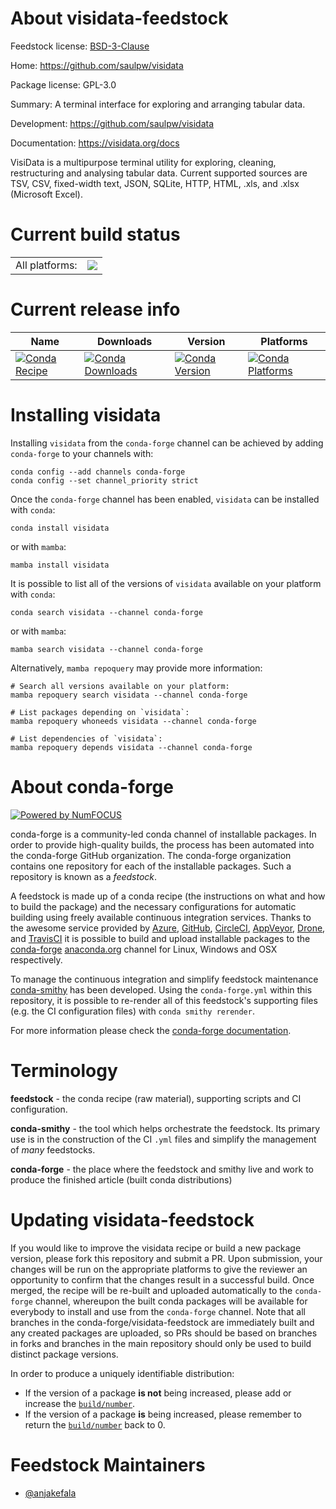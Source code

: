 About visidata-feedstock
========================

Feedstock license: [BSD-3-Clause](https://github.com/conda-forge/visidata-feedstock/blob/main/LICENSE.txt)

Home: https://github.com/saulpw/visidata

Package license: GPL-3.0

Summary: A terminal interface for exploring and arranging tabular data.

Development: https://github.com/saulpw/visidata

Documentation: https://visidata.org/docs

VisiData is a multipurpose terminal utility for exploring, cleaning,
restructuring and analysing tabular data. Current supported sources are
TSV, CSV, fixed-width text, JSON, SQLite, HTTP, HTML, .xls, and .xlsx
(Microsoft Excel).


Current build status
====================


<table><tr><td>All platforms:</td>
    <td>
      <a href="https://dev.azure.com/conda-forge/feedstock-builds/_build/latest?definitionId=3650&branchName=main">
        <img src="https://dev.azure.com/conda-forge/feedstock-builds/_apis/build/status/visidata-feedstock?branchName=main">
      </a>
    </td>
  </tr>
</table>

Current release info
====================

| Name | Downloads | Version | Platforms |
| --- | --- | --- | --- |
| [![Conda Recipe](https://img.shields.io/badge/recipe-visidata-green.svg)](https://anaconda.org/conda-forge/visidata) | [![Conda Downloads](https://img.shields.io/conda/dn/conda-forge/visidata.svg)](https://anaconda.org/conda-forge/visidata) | [![Conda Version](https://img.shields.io/conda/vn/conda-forge/visidata.svg)](https://anaconda.org/conda-forge/visidata) | [![Conda Platforms](https://img.shields.io/conda/pn/conda-forge/visidata.svg)](https://anaconda.org/conda-forge/visidata) |

Installing visidata
===================

Installing `visidata` from the `conda-forge` channel can be achieved by adding `conda-forge` to your channels with:

```
conda config --add channels conda-forge
conda config --set channel_priority strict
```

Once the `conda-forge` channel has been enabled, `visidata` can be installed with `conda`:

```
conda install visidata
```

or with `mamba`:

```
mamba install visidata
```

It is possible to list all of the versions of `visidata` available on your platform with `conda`:

```
conda search visidata --channel conda-forge
```

or with `mamba`:

```
mamba search visidata --channel conda-forge
```

Alternatively, `mamba repoquery` may provide more information:

```
# Search all versions available on your platform:
mamba repoquery search visidata --channel conda-forge

# List packages depending on `visidata`:
mamba repoquery whoneeds visidata --channel conda-forge

# List dependencies of `visidata`:
mamba repoquery depends visidata --channel conda-forge
```


About conda-forge
=================

[![Powered by
NumFOCUS](https://img.shields.io/badge/powered%20by-NumFOCUS-orange.svg?style=flat&colorA=E1523D&colorB=007D8A)](https://numfocus.org)

conda-forge is a community-led conda channel of installable packages.
In order to provide high-quality builds, the process has been automated into the
conda-forge GitHub organization. The conda-forge organization contains one repository
for each of the installable packages. Such a repository is known as a *feedstock*.

A feedstock is made up of a conda recipe (the instructions on what and how to build
the package) and the necessary configurations for automatic building using freely
available continuous integration services. Thanks to the awesome service provided by
[Azure](https://azure.microsoft.com/en-us/services/devops/), [GitHub](https://github.com/),
[CircleCI](https://circleci.com/), [AppVeyor](https://www.appveyor.com/),
[Drone](https://cloud.drone.io/welcome), and [TravisCI](https://travis-ci.com/)
it is possible to build and upload installable packages to the
[conda-forge](https://anaconda.org/conda-forge) [anaconda.org](https://anaconda.org/)
channel for Linux, Windows and OSX respectively.

To manage the continuous integration and simplify feedstock maintenance
[conda-smithy](https://github.com/conda-forge/conda-smithy) has been developed.
Using the ``conda-forge.yml`` within this repository, it is possible to re-render all of
this feedstock's supporting files (e.g. the CI configuration files) with ``conda smithy rerender``.

For more information please check the [conda-forge documentation](https://conda-forge.org/docs/).

Terminology
===========

**feedstock** - the conda recipe (raw material), supporting scripts and CI configuration.

**conda-smithy** - the tool which helps orchestrate the feedstock.
                   Its primary use is in the construction of the CI ``.yml`` files
                   and simplify the management of *many* feedstocks.

**conda-forge** - the place where the feedstock and smithy live and work to
                  produce the finished article (built conda distributions)


Updating visidata-feedstock
===========================

If you would like to improve the visidata recipe or build a new
package version, please fork this repository and submit a PR. Upon submission,
your changes will be run on the appropriate platforms to give the reviewer an
opportunity to confirm that the changes result in a successful build. Once
merged, the recipe will be re-built and uploaded automatically to the
`conda-forge` channel, whereupon the built conda packages will be available for
everybody to install and use from the `conda-forge` channel.
Note that all branches in the conda-forge/visidata-feedstock are
immediately built and any created packages are uploaded, so PRs should be based
on branches in forks and branches in the main repository should only be used to
build distinct package versions.

In order to produce a uniquely identifiable distribution:
 * If the version of a package **is not** being increased, please add or increase
   the [``build/number``](https://docs.conda.io/projects/conda-build/en/latest/resources/define-metadata.html#build-number-and-string).
 * If the version of a package **is** being increased, please remember to return
   the [``build/number``](https://docs.conda.io/projects/conda-build/en/latest/resources/define-metadata.html#build-number-and-string)
   back to 0.

Feedstock Maintainers
=====================

* [@anjakefala](https://github.com/anjakefala/)

